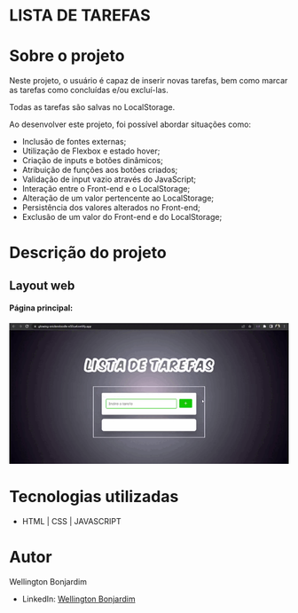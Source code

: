 # LISTA DE TAREFAS

# Sobre o projeto

Neste projeto, o usuário é capaz de inserir novas tarefas, bem como marcar as tarefas como concluídas e/ou excluí-las.

Todas as tarefas são salvas no LocalStorage.

Ao desenvolver este projeto, foi possível abordar situações como:

- Inclusão de fontes externas;
- Utilização de Flexbox e estado hover;
- Criação de inputs e botões dinâmicos;
- Atribuição de funções aos botões criados;
- Validação de input vazio através do JavaScript;
- Interação entre o Front-end e o LocalStorage;
- Alteração de um valor pertencente ao LocalStorage;
- Persistência dos valores alterados no Front-end;
- Exclusão de um valor do Front-end e do LocalStorage;


# Descrição do projeto

## Layout web
#### Página principal:

![Web index](https://github.com/wellington-bonjardim/lista-de-tarefas/blob/master/assets/Lista%20de%20tarefas.gif)


# Tecnologias utilizadas

- HTML | CSS | JAVASCRIPT

# Autor

Wellington Bonjardim

- LinkedIn: [Wellington Bonjardim](https://www.linkedin.com/in/wellington-bonjardim/)
